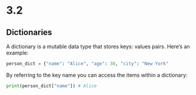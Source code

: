 # 3.2


## Dictionaries


A dictionary is a mutable data type that stores  keys: values pairs. Here’s an example:


````python
person_dict = {"name": "Alice", "age": 30, "city": "New York"
````

By referring to the key name you can access the items within a dictionary:


````python
print(person_dict["name"]) # Alice
````
